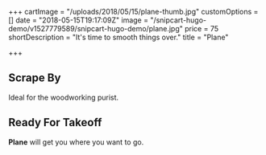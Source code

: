 +++
cartImage = "/uploads/2018/05/15/plane-thumb.jpg"
customOptions = []
date = "2018-05-15T19:17:09Z"
image = "/snipcart-hugo-demo/v1527779589/snipcart-hugo-demo/plane.jpg"
price = 75
shortDescription = "It's time to smooth things over."
title = "Plane"

+++
## Scrape By

Ideal for the woodworking purist.

## Ready For Takeoff

**Plane** will get you where you want to go.

